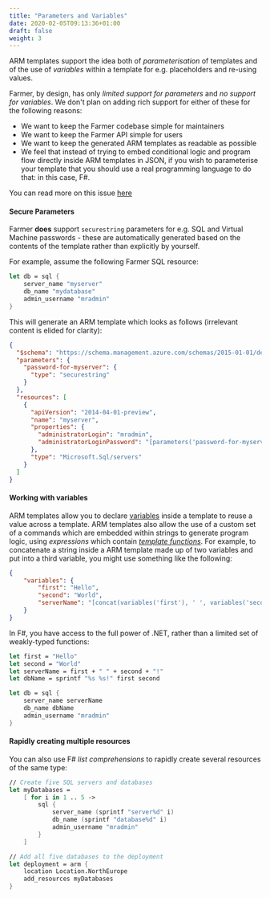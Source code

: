 ```yaml
---
title: "Parameters and Variables"
date: 2020-02-05T09:13:36+01:00
draft: false
weight: 3
---
```


ARM templates support the idea both of *parameterisation* of templates and of the use of *variables* within a template for e.g. placeholders and re-using values.

Farmer, by design, has only *limited support for parameters* and *no support for variables*. We don't plan on adding rich support for either of these for the following reasons:

* We want to keep the Farmer codebase simple for maintainers
* We want to keep the Farmer API simple for users
* We want to keep the generated ARM templates as readable as possible
* We feel that instead of trying to embed conditional logic and program flow directly inside ARM templates in JSON, if you wish to parameterise your template that you should use a real programming language to do that: in this case, F#.

You can read more on this issue [here](https://github.com/CompositionalIT/farmer/issues/8)

#### Secure Parameters
Farmer **does** support `securestring` parameters for e.g. SQL and Virtual Machine passwords - these are automatically generated based on the contents of the template rather than explicitly by yourself.

For example, assume the following Farmer SQL resource:

```fsharp
let db = sql {
    server_name "myserver"
    db_name "mydatabase"
    admin_username "mradmin"
}
```

This will generate an ARM template which looks as follows (irrelevant content is elided for clarity):

```json
{
  "$schema": "https://schema.management.azure.com/schemas/2015-01-01/deploymentTemplate.json#",
  "parameters": {
    "password-for-myserver": {
      "type": "securestring"
    }
  },
  "resources": [
    {
      "apiVersion": "2014-04-01-preview",
      "name": "myserver",
      "properties": {
        "administratorLogin": "mradmin",
        "administratorLoginPassword": "[parameters('password-for-myserver')]",
      },
      "type": "Microsoft.Sql/servers"
    }
  ]
}
```

#### Working with variables
ARM templates allow you to declare [variables](https://docs.microsoft.com/en-us/azure/azure-resource-manager/templates/template-variables) inside a template to reuse a value across a template. ARM templates also allow the use of a custom set of a commands which are embedded within strings to generate program logic, using *expressions* which contain [*template functions*](https://docs.microsoft.com/en-us/azure/azure-resource-manager/templates/template-functions). For example, to concatenate a string inside a ARM template made up of two variables and put into a third variable, you might use something like the following:

```json
{
    "variables": {
        "first": "Hello",
        "second": "World",
        "serverName": "[concat(variables('first'), ' ', variables('second'), '!')]"
    }
}
```

In F#, you have access to the full power of .NET, rather than a limited set of weakly-typed functions:

```fsharp
let first = "Hello"
let second = "World"
let serverName = first + " " + second + "!"
let dbName = sprintf "%s %s!" first second

let db = sql {
    server_name serverName
    db_name dbName
    admin_username "mradmin"
}
```

#### Rapidly creating multiple resources
You can also use F# *list comprehensions* to rapidly create several resources of the same type:

```fsharp
// Create five SQL servers and databases
let myDatabases =
    [ for i in 1 .. 5 ->
        sql {
            server_name (sprintf "server%d" i)
            db_name (sprintf "database%d" i)
            admin_username "mradmin"
        }
    ]

// Add all five databases to the deployment
let deployment = arm {
    location Location.NorthEurope
    add_resources myDatabases
}
```